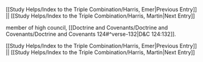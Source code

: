 [[Study Helps/Index to the Triple Combination/Harris, Emer|Previous Entry]]  ||  [[Study Helps/Index to the Triple Combination/Harris, Martin|Next Entry]]

 member of high council, [[Doctrine and Covenants/Doctrine and Covenants/Doctrine and Covenants 124#^verse-132|D&C 124:132]].

[[Study Helps/Index to the Triple Combination/Harris, Emer|Previous Entry]]  ||  [[Study Helps/Index to the Triple Combination/Harris, Martin|Next Entry]]